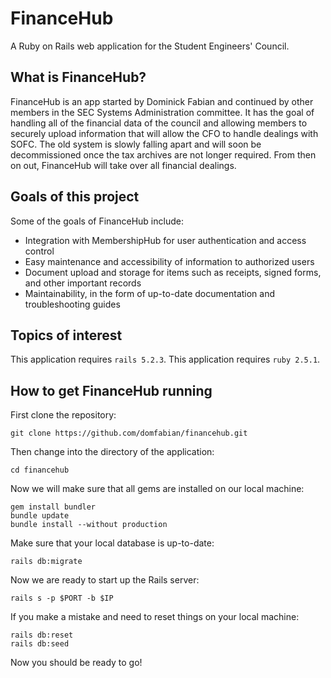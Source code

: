 # FinanceHub
A Ruby on Rails web application for the Student Engineers' Council.

## What is FinanceHub?
FinanceHub is an app started by Dominick Fabian and continued by other members in the
SEC Systems Administration committee. It has the goal of handling all of the financial
data of the council and allowing members to securely upload information that will allow
the CFO to handle dealings with SOFC. The old system is slowly falling apart and will 
soon be decommissioned once the tax archives are not longer required. From then on out,
FinanceHub will take over all financial dealings.

## Goals of this project
Some of the goals of FinanceHub include:
- Integration with MembershipHub for user authentication and access control
- Easy maintenance and accessibility of information to authorized users
- Document upload and storage for items such as receipts, signed forms, and other important records
- Maintainability, in the form of up-to-date documentation and troubleshooting guides

## Topics of interest
This application requires `rails 5.2.3`.
This application requires `ruby 2.5.1`.

## How to get FinanceHub running
First clone the repository:
```
git clone https://github.com/domfabian/financehub.git
```

Then change into the directory of the application:
```
cd financehub
```

Now we will make sure that all gems are installed on our local machine:
```
gem install bundler
bundle update
bundle install --without production
```

Make sure that your local database is up-to-date:
```
rails db:migrate
```

Now we are ready to start up the Rails server:
```
rails s -p $PORT -b $IP
```

If you make a mistake and need to reset things on your local machine:
```
rails db:reset
rails db:seed
```

Now you should be ready to go!
